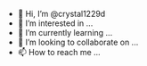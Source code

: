 - 👋 Hi, I’m @crystal1229d
- 👀 I’m interested in ...
- 🌱 I’m currently learning ...
- 💞️ I’m looking to collaborate on ...
- 📫 How to reach me ...

<!---
crystal1229d/crystal1229d is a ✨ special ✨ repository because its `README.md` (this file) appears on your GitHub profile.
You can click the Preview link to take a look at your changes.
--->
